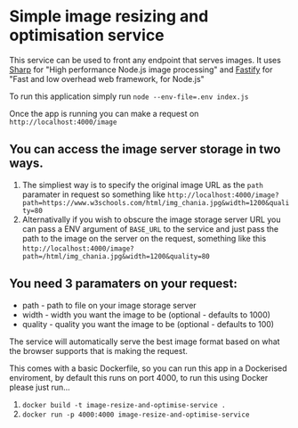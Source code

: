 # Simple image resizing and optimisation service

This service can be used to front any endpoint that serves images. It uses [Sharp](https://sharp.pixelplumbing.com/) for "High performance Node.js image processing" and [Fastify](https://fastify.dev/) for "Fast and low overhead web framework, for Node.js"

To run this application simply run `node --env-file=.env index.js`

Once the app is running you can make a request on `http://localhost:4000/image`

## You can access the image server storage in two ways.
1. The simpliest way is to specify the original image URL as the `path` paramater in request so something like `http://localhost:4000/image?path=https://www.w3schools.com/html/img_chania.jpg&width=1200&quality=80`
2. Alternativally if you wish to obscure the image storage server URL you can pass a ENV argument of `BASE_URL` to the service and just pass the path to the image on the server on the request, something like this `http://localhost:4000/image?path=/html/img_chania.jpg&width=1200&quality=80`

## You need 3 paramaters on your request:
- path - path to file on your image storage server
- width - width you want the image to be (optional - defaults to 1000)
- quality - quality you want the image to be (optional - defaults to 100)

The service will automatically serve the best image format based on what the browser supports that is making the request.

This comes with a basic Dockerfile, so you can run this app in a Dockerised enviroment, by default this runs on port 4000, to run this using Docker please just run...
1. `docker build -t image-resize-and-optimise-service .`
2. `docker run -p 4000:4000 image-resize-and-optimise-service`